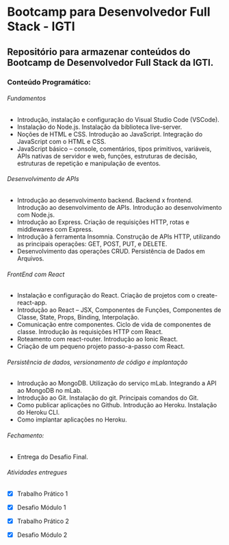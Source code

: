 # Bootcamp para Desenvolvedor Full Stack - IGTI

## Repositório para armazenar conteúdos do Bootcamp de Desenvolvedor Full Stack da IGTI.


### Conteúdo Programático:

###### Fundamentos
- Introdução, instalação e configuração do Visual Studio Code (VSCode).
- Instalação do Node.js. Instalação da biblioteca live-server.
- Noções de HTML e CSS. Introdução ao JavaScript. Integração do JavaScript com o HTML e CSS.
- JavaScript básico – console, comentários, tipos primitivos, variáveis, APIs nativas de servidor e web, funções, estruturas de decisão, estruturas de repetição e manipulação de eventos.

###### Desenvolvimento de APIs

- Introdução ao desenvolvimento backend. Backend x frontend. Introdução ao desenvolvimento de APIs. Introdução ao desenvolvimento com Node.js.
- Introdução ao Express. Criação de requisições HTTP, rotas e middlewares com Express.
- Introdução à ferramenta Insomnia. Construção de APIs HTTP, utilizando as principais operações: GET, POST, PUT, e DELETE.
- Desenvolvimento das operações CRUD. Persistência de Dados em Arquivos.

###### FrontEnd com React

- Instalação e configuração do React. Criação de projetos com o create-react-app.
- Introdução ao React – JSX, Componentes de Funções, Componentes de Classe, State, Props, Binding, Interpolação.
- Comunicação entre componentes. Ciclo de vida de componentes de classe. Introdução às requisições HTTP com React.
- Roteamento com react-router. Introdução ao Ionic React.
- Criação de um pequeno projeto passo-a-passo com React.

###### Persistência de dados, versionamento de código e implantação

- Introdução ao MongoDB. Utilização do serviço mLab. Integrando a API ao MongoDB no mLab.
- Introdução ao Git. Instalação do git. Principais comandos do Git.
- Como publicar aplicações no Github. Introdução ao Heroku. Instalação do Heroku CLI.
- Como implantar aplicações no Heroku.


###### Fechamento:

- Entrega do Desafio Final.

###### Atividades entregues

- [X] Trabalho Prático 1
- [x] Desafio Módulo 1
- [X] Trabalho Prático 2
- [X] Desafio Módulo 2

